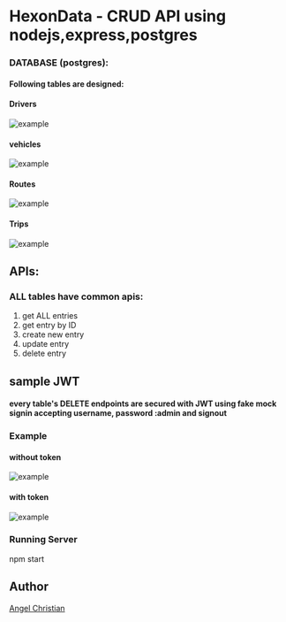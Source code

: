 # HexonData - CRUD API using nodejs,express,postgres

### DATABASE (postgres):
#### Following tables are designed:
#### Drivers
![example](https://res.cloudinary.com/dzvlq0hzb/image/upload/v1648593100/drivers_db_y7l0vw.png)
#### vehicles
![example](https://res.cloudinary.com/dzvlq0hzb/image/upload/v1648593100/vehicle_db_nbxbgu.png)
#### Routes
![example](https://res.cloudinary.com/dzvlq0hzb/image/upload/v1648593100/routes_db_nzsciz.png)
#### Trips
![example](https://res.cloudinary.com/dzvlq0hzb/image/upload/v1648593100/trips_db_ievwn8.png)

## APIs:
### ALL tables have common apis:
1) get ALL entries
2) get entry by ID
3) create new entry
4) update entry
5) delete entry

## sample JWT
#### every table's DELETE endpoints are secured with JWT using fake mock signin accepting username, password :admin and signout

### Example
#### without token
![example](https://res.cloudinary.com/dzvlq0hzb/image/upload/v1648593100/unauth_gtonp4.png)

#### with token
![example](https://res.cloudinary.com/dzvlq0hzb/image/upload/v1648593100/auth_a6t9cs.png)

### Running Server
npm start

## Author

[Angel Christian](https://github.com/AngelChristian)

